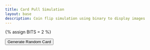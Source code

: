 ```yaml
---
title: Card Pull Simulation
layout: base
description: Coin flip simulation using binary to display images
---
```

{% assign BITS = 2 %}

<html>
<head>
	<title>Random Card Image Generator</title>
</head>
<body>
	<button onclick="generateRandomCard()">Generate Random Card</button>
	<div id="cardOutput"></div>

 <script>
	var cards = [
		{value: "Ace", suit: "Diamonds", image: "D1.png"},
		{value: "2", suit: "Diamonds", image: "canada/images/cards/D2.png"},
		{value: "3", suit: "Diamonds", image: "canada/images/cards/D3.png"},
        {value: "4", suit: "Diamonds", image: "canada/images/cards/D4.png"},
		{value: "5", suit: "Diamonds", image: "canada/images/cards/D5.png"},
		{value: "6", suit: "Diamonds", image: "canada/images/cards/D6.png"},
        {value: "7", suit: "Diamonds", image: "canada/images/cards/D7.png"},
		{value: "8", suit: "Diamonds", image: "canada/images/cards/D8.png"},
		{value: "9", suit: "Diamonds", image: "canada/images/cards/D9.png"},
        {value: "10", suit: "Diamonds", image: "canada/images/cards/D10.png"},
		{value: "Jack", suit: "Diamonds", image: "canada/images/cards/D11.png"},
		{value: "Queen", suit: "Diamonds", image: "canada/images/cards/D12.png"},
        {value: "King", suit: "Diamonds", image: "canada/images/cards/D13.png"},
        {value: "Ace", suit: "Clubs", image: "canada/images/cards/S1.png"},
		{value: "2", suit: "Clubs", image: "canada/images/cards/S2.png"},
		{value: "3", suit: "Clubs", image: "canada/images/cards/S3.png"},
        {value: "4", suit: "Clubs", image: "canada/images/cards/S4.png"},
		{value: "5", suit: "Clubs", image: "canada/images/cards/S5.png"},
		{value: "6", suit: "Clubs", image: "canada/images/cards/S6.png"},
        {value: "7", suit: "Clubs", image: "canada/images/cards/S7.png"},
		{value: "8", suit: "Clubs", image: "canada/images/cards/S8.png"},
		{value: "9", suit: "Clubs", image: "canada/images/cards/S9.png"},
        {value: "10", suit: "Clubs", image: "canada/images/cards/S10.png"},
		{value: "Jack", suit: "Clubs", image: "canada/images/cards/S11.png"},
		{value: "Queen", suit: "Clubs", image: "canada/images/cards/S12.png"},
        {value: "King", suit: "Clubs", image: "canada/images/cards/S13.png"},
        {value: "Ace", suit: "Hearts", image: "canada/images/cards/H1.png"},
		{value: "2", suit: "Hearts", image: "canada/images/cards/H2.png"},
		{value: "3", suit: "Hearts", image: "canada/images/cards/H3.png"},
        {value: "4", suit: "Hearts", image: "canada/images/cards/H4.png"},
		{value: "5", suit: "Hearts", image: "canada/images/cards/H5.png"},
		{value: "6", suit: "Hearts", image: "canada/images/cards/H6.png"},
        {value: "7", suit: "Hearts", image: "canada/images/cards/H7.png"},
		{value: "8", suit: "Hearts", image: "canada/images/cards/H8.png"},
		{value: "9", suit: "Hearts", image: "canada/images/cards/H9.png"},
        {value: "10", suit: "Hearts", image: "canada/images/cards/H10.png"},
		{value: "Jack", suit: "Hearts", image: "canada/images/cards/H11.png"},
		{value: "Queen", suit: "Hearts", image: "canada/images/cards/H12.png"},
        {value: "King", suit: "Hearts", image: "canada/images/cards/H13.png"},
        {value: "Ace", suit: "Spades", image: "canada/images/cards/C1.png"},
		{value: "2", suit: "Spades", image: "canada/images/cards/C2.png"},
		{value: "3", suit: "Spades", image: "canada/images/cards/C3.png"},
        {value: "4", suit: "Spades", image: "canada/images/cards/C4.png"},
		{value: "5", suit: "Spades", image: "canada/images/cards/C5.png"},
		{value: "6", suit: "Spades", image: "canada/images/cards/C6.png"},
        {value: "7", suit: "Spades", image: "canada/images/cards/C7.png"},
		{value: "8", suit: "Spades", image: "canada/images/cards/C8.png"},
		{value: "9", suit: "Spades", image: "canada/images/cards/C9.png"},
        {value: "10", suit: "Spades", image: "canada/images/cards/C10.png"},
		{value: "Jack", suit: "Spades", image: "canada/images/cards/C11.png"},
		{value: "Queen", suit: "Spades", image: "canada/images/cards/C12.png"},
        {value: "King", suit: "Spades", image: "canada/images/cards/C13.png"},
	];

	function generateRandomCard() {
		var randomCardIndex = Math.floor(Math.random() * cards.length);
		var randomCard = cards[randomCardIndex];
		var cardOutput = document.getElementById("cardOutput");
		cardOutput.innerHTML = '<img src="' + randomCard.image + '" alt="' + randomCard.value + ' of ' + randomCard.suit + '">';
	}
</script>
</body>
</html>